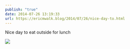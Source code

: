 ```yaml
---
publish: "true"
date: 2014-07-26 13:19:33
url: https://ericmwalk.blog/2014/07/26/nice-day-to.html
---
```


Nice day to eat outside for lunch

![](https://ericmwalk.blog/uploads/2022/81fa1d186b.jpg)